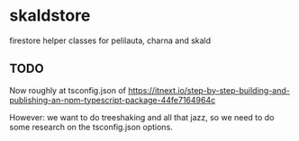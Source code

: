 # skaldstore
firestore helper classes for pelilauta, charna and skald

## TODO

Now roughly at tsconfig.json of https://itnext.io/step-by-step-building-and-publishing-an-npm-typescript-package-44fe7164964c

However: we want to do treeshaking and all that jazz, so we need to do some research on the tsconfig.json options.
